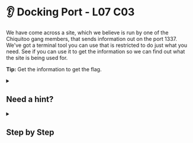 # 👂 Docking Port - L07 C03

We have come across a site, which we believe is run by one of the Chiquitoo gang members, that sends information out on the port 1337. We've got a terminal tool you can use that is restricted to do just what you need. See if you can use it to get the information so we can find out what the site is being used for.

**Tip:** Get the information to get the flag.

<details><summary>

## Need a hint?</summary>

```txt
💡 Hint: Netcat can be used to listen on a port. Type $ nc -h to see how to run the command.
```

</details>

<details><summary>

## Step by Step</summary>

- Type `nc -l 1337` into the command terminal

![using the command](/assets/dockingport1.png)

</details>

